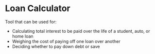 # Loan Calculator
Tool that can be used for: 
* Calculating total interest to be paid over the life of a student, auto, or home loan
* Weighing the cost of paying off one loan over another 
* Deciding whether to pay down debt or save